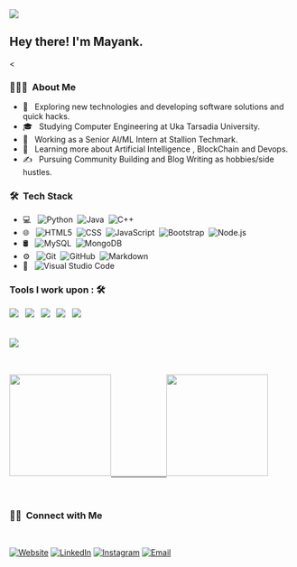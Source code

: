 <img src="https://fontmeme.com/permalink/210127/4f68b3b89e507b7a5f587a7bd1c1397c.png">

<h2> Hey there! I'm Mayank.</h2>

<<h3> 👨🏻‍💻 &nbsp;About Me </h3>

- 🤔 &nbsp; Exploring new technologies and developing software solutions and quick hacks.
- 🎓 &nbsp; Studying Computer Engineering at Uka Tarsadia University.
- 💼 &nbsp; Working as a Senior AI/ML Intern at Stallion Techmark.
- 🌱 &nbsp; Learning more about Artificial Intelligence , BlockChain and Devops.
- ✍️ &nbsp; Pursuing Community Building and Blog Writing as hobbies/side hustles.

<h3> 🛠 &nbsp;Tech Stack</h3>

- 💻 &nbsp;
  ![Python](https://img.shields.io/badge/-Python-333333?style=flat&logo=python)&nbsp;
  ![Java](https://img.shields.io/badge/-Java-333333?style=flat&logo=Java&logoColor=007396)&nbsp;
  ![C++](https://img.shields.io/badge/-C++-333333?style=flat&logo=C%2B%2B&logoColor=00599C)
- 🌐 &nbsp;
  ![HTML5](https://img.shields.io/badge/-HTML5-333333?style=flat&logo=HTML5)&nbsp;
  ![CSS](https://img.shields.io/badge/-CSS-333333?style=flat&logo=CSS3&logoColor=1572B6)&nbsp;
  ![JavaScript](https://img.shields.io/badge/-JavaScript-333333?style=flat&logo=javascript)&nbsp;
  ![Bootstrap](https://img.shields.io/badge/-Bootstrap-333333?style=flat&logo=bootstrap&logoColor=563D7C)&nbsp;
  ![Node.js](https://img.shields.io/badge/-Node.js-333333?style=flat&logo=node.js)
- 🛢 &nbsp;
  ![MySQL](https://img.shields.io/badge/-MySQL-333333?style=flat&logo=mysql)&nbsp;
  ![MongoDB](https://img.shields.io/badge/-MongoDB-333333?style=flat&logo=mongodb)
- ⚙️ &nbsp;
  ![Git](https://img.shields.io/badge/-Git-333333?style=flat&logo=git)&nbsp;
  ![GitHub](https://img.shields.io/badge/-GitHub-333333?style=flat&logo=github)&nbsp;
  ![Markdown](https://img.shields.io/badge/-Markdown-333333?style=flat&logo=markdown)
- 🔧 &nbsp;
  ![Visual Studio Code](https://img.shields.io/badge/-Visual%20Studio%20Code-333333?style=flat&logo=visual-studio-code&logoColor=007ACC)

### Tools I work upon : 🛠
<img src="https://img.shields.io/badge/Keras%20-%23D00000.svg?&style=for-the-badge&logo=Keras&logoColor=white"/>     &nbsp; <img src="https://img.shields.io/badge/TensorFlow%20-%23FF6F00.svg?&style=for-the-badge&logo=TensorFlow&logoColor=white" /> &nbsp;    <img src="https://img.shields.io/badge/pandas%20-%23150458.svg?&style=for-the-badge&logo=pandas&logoColor=white" /> &nbsp;    <img src="https://img.shields.io/badge/Jupyter%20-%23F37626.svg?&style=for-the-badge&logo=Jupyter&logoColor=white" /> &nbsp;    <img src="https://img.shields.io/badge/flask%20-%23000.svg?&style=for-the-badge&logo=flask&logoColor=white"/>
<br/>
<br/>
<br/>
<img src="https://github-readme-stats.vercel.app/api?username=mayank8200&show_icons=true&title_color=03fc90&icon_color=03fc90&text_color=03fc90&bg_color=002b19">
<br/>
<br/>
<br/>

<a href="https://github.com/mayank8200">
  <img height="180em" src="https://github-readme-stats.vercel.app/api?username=mayank8200&theme=buefy&show_icons=true" />&nbsp;&nbsp;&nbsp;&nbsp;&nbsp;&nbsp;&nbsp;&nbsp;&nbsp;&nbsp;&nbsp;&nbsp;&nbsp;&nbsp;&nbsp;&nbsp;&nbsp;&nbsp;&nbsp;&nbsp;&nbsp;&nbsp;&nbsp;&nbsp;
  <img height="180em" src="https://github-readme-stats.vercel.app/api/top-langs/?username=mayank8200&theme=buefy&layout=compact" />
</a>
<br/>
<br/>
<br/>

<h3> 🤝🏻 &nbsp;Connect with Me </h3>
<br>
<p>
<a href="https://www.mayankbajaj.me/"><img alt="Website" src="https://img.shields.io/badge/Website-www.mayankbajaj.me-blue?style=flat-square&logo=google-chrome"></a>
<a href="https://www.linkedin.com/in/mayank-bajaj/"><img alt="LinkedIn" src="https://img.shields.io/badge/LinkedIn-Mayank%20Bajaj-blue?style=flat-square&logo=linkedin"></a>
<a href="https://www.instagram.com/m.a.y.a.n.k_bajaj/"><img alt="Instagram" src="https://img.shields.io/badge/Instagram-m.a.y.a.n.k_bajaj-blue?style=flat-square&logo=instagram"></a>
<a href="mailto:mayankbajaj114@gmail.com"><img alt="Email" src="https://img.shields.io/badge/Email-mayankbajaj114@gmail.com-blue?style=flat-square&logo=gmail"></a>

</p>
